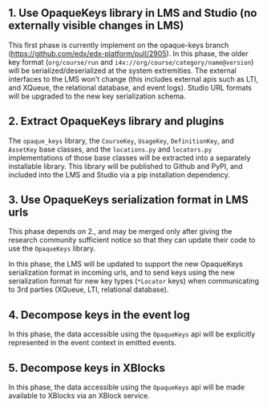 ## 1. Use OpaqueKeys library in LMS and Studio (no externally visible changes in LMS)
This first phase is currently implement on the opaque-keys branch (https://github.com/edx/edx-platform/pull/2905). In this phase, the older key format (`org/course/run` and `i4x://org/course/category/name@version`) will be serialized/deserialized at the system extremities. The external interfaces to the LMS won't change (this includes external apis such as LTI, and XQueue, the relational database, and event logs). Studio URL formats will be upgraded to the new key serialization schema.

## 2. Extract OpaqueKeys library and plugins
The `opaque_keys` library, the `CourseKey`, `UsageKey`, `DefinitionKey`, and `AssetKey` base classes, and the `locations.py` and `locators.py` implementations of those base classes will be extracted into a separately installable library. This library will be published to Github and PyPI, and included into the LMS and Studio via a pip installation dependency.

## 3. Use OpaqueKeys serialization format in LMS urls
This phase depends on 2., and may be merged only after giving the research community sufficient notice so that they can update their code to use the `OpaqueKeys` library.

In this phase, the LMS will be updated to support the new OpaqueKeys serialization format in incoming urls, and to send keys using the new serialization format for new key types (`*Locator` keys) when communicating to 3rd parties (XQueue, LTI, relational database).

## 4. Decompose keys in the event log
In this phase, the data accessible using the `OpaqueKeys` api will be explicitly represented in the event context in emitted events.

## 5. Decompose keys in XBlocks
In this phase, the data accessible using the `OpaqueKeys` api will be made available to XBlocks via an XBlock service.